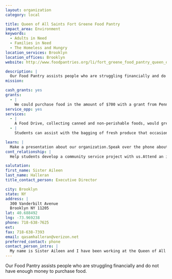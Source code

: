 ```yaml
---
layout: organization
category: local

title: Queen of All Saints Fort Greene Food Pantry
impact_area: Environment
keywords: 
  - Adults in Need
  - Families in Need
  - The Homeless and Hungry
location_services: Brooklyn
location_offices: Brooklyn
website: http://www.foodpantries.org/li/fort_greene_food_pantry_queen_of_all_saints_11205

description: |
  Our Food Pantry assists people who are struggling financially and do not have enough money to purchase food.
mission: 

cash_grants: yes
grants: 
  - |
    We could purchase food in the amount of $700 with a grant from Penny Harvest to assist 70 families who come to the food pantry.  We assist at least 200 families every month.
service_opp: yes
services: 
  - |
    A Food Drive, collecting canned and non-perishable foods, would greatly assist our Food Pantry.
  - |
    Students can assist with the bagging of fresh produce that occasionally comes to the Food Pantry from the Food Bank.

learn: |
  Make a presentation about our organization.Speak over the phone about our work.
cont_relationship: |
  Help students develop a community service project with us.Attend an in-school Check Award Assembly if we receive a grant.Educate the school by leading a workshop.Collect pennies during the Penny Harvest next fall.

salutation: 
first_name: Sister Aileen
last_name: Halleran
title_contact_person: Executive Director

city: Brooklyn
state: NY
address: |
  300 Vanderbilt Avenue  
  Brooklyn NY 11205
lat: 40.688492
lng: -73.969238
phone: 718-638-7625
ext: 
fax: 718-638-7393
email: qasamhalleran@verizon.net
preferred_contact: phone
contact_person_intro: |
  My name is Sister Aileen and I have been working at the Queen of All Saints Fort Greene Food Pantry for four years.  My work involves ordering food for the pantry, preparing reports, meeting with personnel from the NYC Food Bank during site visits, and making sure people are helped.
---
```

Our Food Pantry assists people who are struggling financially and do not have enough money to purchase food.